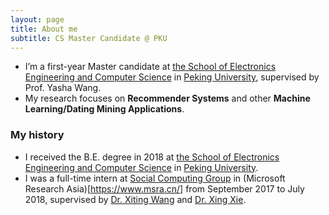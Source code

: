 ```yaml
---
layout: page
title: About me
subtitle: CS Master Candidate @ PKU
---
```


* I’m a first-year Master candidate at [the School of Electronics Engineering and Computer Science](http://eecs.pku.edu.cn/) in [Peking University](www.pku.edu.cn), supervised by Prof. Yasha Wang.
* My research focuses on **Recommender Systems** and other **Machine Learning/Dating Mining Applications**.

### My history
* I received the B.E. degree in 2018 at [the School of Electronics Engineering and Computer Science](http://eecs.pku.edu.cn/) in [Peking University](https://www.pku.edu.cn/).
* I was a full-time intern at [Social Computing Group](https://www.microsoft.com/en-us/research/group/social-computing-beijing/) in (Microsoft Research Asia)[https://www.msra.cn/] from September 2017 to July 2018, supervised by [Dr. Xiting Wang](https://www.microsoft.com/en-us/research/people/xitwan/) and [Dr. Xing Xie](https://www.microsoft.com/en-us/research/people/xingx/).
